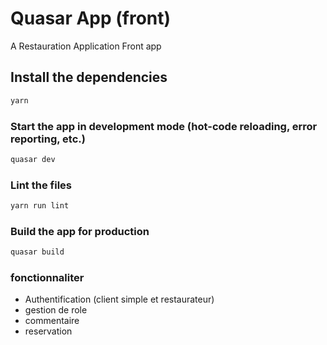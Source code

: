 # Quasar App (front)

A Restauration Application Front app

## Install the dependencies

```bash
yarn
```

### Start the app in development mode (hot-code reloading, error reporting, etc.)

```bash
quasar dev
```

### Lint the files

```bash
yarn run lint
```

### Build the app for production

```bash
quasar build
```

### fonctionnaliter

- Authentification (client simple et restaurateur)
- gestion de role
- commentaire
- reservation
